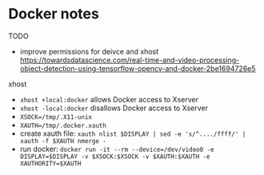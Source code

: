 # Docker notes

TODO

- improve permissions for deivce and xhost <https://towardsdatascience.com/real-time-and-video-processing-object-detection-using-tensorflow-opencv-and-docker-2be1694726e5>

xhost

- `xhost +local:docker` allows Docker access to Xserver
- `xhost -local:docker` disallows Docker access to Xserver
- `XSOCK=/tmp/.X11-unix`
- `XAUTH=/tmp/.docker.xauth`
- create xauth file: `xauth nlist $DISPLAY | sed -e 's/^..../ffff/' | xauth -f $XAUTH nmerge -`
- run docker: `docker run -it --rm --device=/dev/video0 -e DISPLAY=$DISPLAY -v $XSOCK:$XSOCK -v $XAUTH:$XAUTH -e XAUTHORITY=$XAUTH`